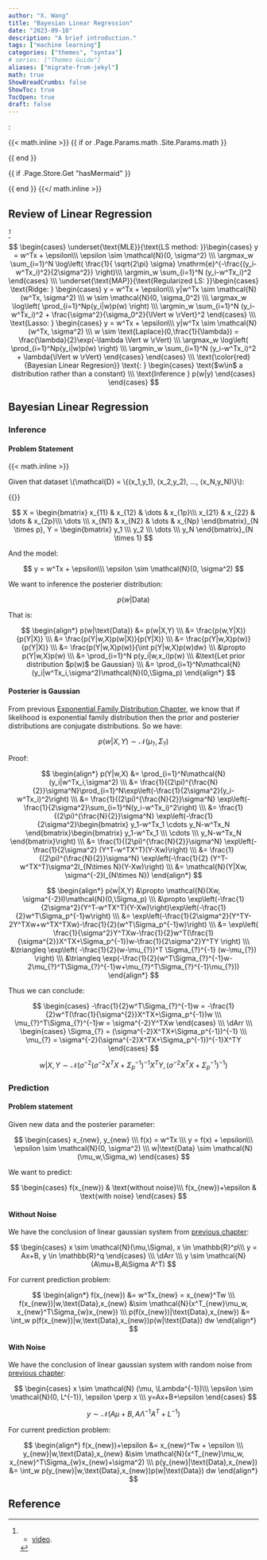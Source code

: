 ```yaml
---
author: "X. Wang"
title: "Bayesian Linear Regression"
date: "2023-09-18"
description: "A brief introduction."
tags: ["machine learning"]
categories: ["themes", "syntax"]
# series: ["Themes Guide"]
aliases: ["migrate-from-jekyl"]
math: true
ShowBreadCrumbs: false
ShowToc: true
TocOpen: true
draft: false
---
```


:                                                         

{{< math.inline >}}
{{ if or .Page.Params.math .Site.Params.math }}

<link rel="stylesheet" href="https://cdn.jsdelivr.net/npm/katex@0.16.8/dist/katex.min.css" integrity="sha384-GvrOXuhMATgEsSwCs4smul74iXGOixntILdUW9XmUC6+HX0sLNAK3q71HotJqlAn" crossorigin="anonymous">

<!-- The loading of KaTeX is deferred to speed up page rendering -->
<script defer src="https://cdn.jsdelivr.net/npm/katex@0.16.8/dist/katex.min.js" integrity="sha384-cpW21h6RZv/phavutF+AuVYrr+dA8xD9zs6FwLpaCct6O9ctzYFfFr4dgmgccOTx" crossorigin="anonymous"></script>

<!-- To automatically render math in text elements, include the auto-render extension: -->
<script defer src="https://cdn.jsdelivr.net/npm/katex@0.16.8/dist/contrib/auto-render.min.js" integrity="sha384-+VBxd3r6XgURycqtZ117nYw44OOcIax56Z4dCRWbxyPt0Koah1uHoK0o4+/RRE05" crossorigin="anonymous"
    onload="renderMathInElement(document.body);"></script>
{{ end }}

{{ if .Page.Store.Get "hasMermaid" }}
  <script type="module">
    import mermaid from 'https://cdn.jsdelivr.net/npm/mermaid/dist/mermaid.esm.min.mjs';
    mermaid.initialize({ startOnLoad: true });
  </script>
{{ end }}
{{</ math.inline >}}

<style>
    /* Set the font size of all math elements to 16px */
    .katex {
        font-size: 16px !important;
    }
</style>

<style>
/* Custom CSS styles */
.graph {
    background-color: white;
  /* padding: 10px; */
  /* border-radius: 5px; */
}
.graph pre {
    background-color: white;
  /* font-family: 'Courier New', monospace;
  font-size: 14px;
  line-height: 1.5; */
}
</style>

## Review of Linear Regression

<cite>[^1]</cite>

$$
\begin{cases}
    \underset{\text{MLE}}{\text{LS method: }}\begin{cases}
            y = w^Tx + \epsilon\\\
            \epsilon \sim \mathcal{N}(0, \sigma^2) \\\ 
             \argmax_w \sum_{i=1}^N \log\left( \frac{1}{ \sqrt{2\pi} \sigma} \mathrm{e}^{-\frac{(y_i-w^Tx_i)^2}{2\sigma^2}} \right)\\\
            \argmin_w \sum_{i=1}^N (y_i-w^Tx_i)^2
    \end{cases} \\\
    \underset{\text{MAP}}{\text{Regularized LS: }}\begin{cases}
        \text{Ridge: }   \begin{cases}
            y = w^Tx + \epsilon\\\
            y|w^Tx \sim \mathcal{N}(w^Tx, \sigma^2) \\\
            w \sim \mathcal{N}(0, \sigma_0^2) \\\ 
            \argmax_w \log\left( \prod_{i=1}^Np(y_i|w)p(w) \right) \\\
            \argmin_w \sum_{i=1}^N (y_i-w^Tx_i)^2 + \frac{\sigma^2}{\sigma_0^2}{\lVert w \rVert}^2
            \end{cases} \\\
        \text{Lasso: }   \begin{cases}
            y = w^Tx + \epsilon\\\
            y|w^Tx \sim \mathcal{N}(w^Tx, \sigma^2) \\\
            w \sim \text{Laplace}(0,\frac{1}{\lambda}) = \frac{\lambda}{2}\exp(-\lambda \Vert w \rVert) \\\ 
            \argmax_w \log\left( \prod_{i=1}^Np(y_i|w)p(w) \right) \\\
            \argmin_w \sum_{i=1}^N (y_i-w^Tx_i)^2 + \lambda{\lVert w \rVert}
            \end{cases} 
    \end{cases} \\\
    \text{\color{red}{Bayesian Linear Regresion}} \text{: } \begin{cases}
        \text{$w\in$ a distribution rather than a constant}  \\\
        \text{Inference } p(w|y)
    \end{cases}
\end{cases}
$$

## Bayesian Linear Regression
### Inference
#### Problem Statement
{{< math.inline >}}
<p>
Given that dataset \(\mathcal{D} = \{(x_1,y_1), (x_2,y_2), ..., (x_N,y_N)\}\):
</p>
{{</ math.inline >}}

$$
X = \begin{bmatrix}
    x_{11} & x_{12} & \dots & x_{1p}\\\
    x_{21} & x_{22} & \dots & x_{2p}\\\
    \dots \\\
    x_{N1} & x_{N2} & \dots & x_{Np}
\end{bmatrix}_{N \times p},
Y = \begin{bmatrix}
    y_1 \\\
    y_2 \\\
    \dots \\\
    y_N
\end{bmatrix}_{N \times 1}
$$

And the model:

$$
y = w^Tx + \epsilon\\\
\epsilon \sim \mathcal{N}(0, \sigma^2)
$$

We want to inference the posterier distribution:

$$
p(w|\text{Data})
$$

That is:

$$
\begin{align*}
    p(w|\text{Data}) &= p(w|X,Y) \\\
    &= \frac{p(w,Y|X)}{p(Y|X)} \\\
    &= \frac{p(Y|w,X)p(w|X)}{p(Y|X)} \\\
    &= \frac{p(Y|w,X)p(w)}{p(Y|X)} \\\
    &= \frac{p(Y|w,X)p(w)}{\int p(Y|w,X)p(w)dw} \\\
    &\propto p(Y|w,X)p(w) \\\
    &= \prod_{i=1}^N p(y_i|w,x_i)p(w) \\\
    &\text{Let prior distribution $p(w)$ be Gaussian} \\\
    &= \prod_{i=1}^N\mathcal{N}(y_i|w^Tx_i,\sigma^2)\mathcal{N}(0,\Sigma_p)
\end{align*}
$$

#### Posterier is Gaussian
From previous [Exponential Family Distribution Chapter](https://tirmisula.github.io/posts/exponential-family-distribution/#conjugate-distribution), we know that if likelihood is exponential family distribution then the prior and posterier distributions are conjugate distributions. So we have:

$$
p(w|X,Y) \sim \mathcal{N}(\mu_{?},\Sigma_{?})
$$

Proof:

$$
\begin{align*}
p(Y|w,X) &= \prod_{i=1}^N\mathcal{N}(y_i|w^Tx_i,\sigma^2) \\\
&= \frac{1}{(2\pi)^{\frac{N}{2}}\sigma^N}\prod_{i=1}^N\exp\left(-\frac{1}{2\sigma^2}(y_i-w^Tx_i)^2\right) \\\
&= \frac{1}{(2\pi)^{\frac{N}{2}}\sigma^N} \exp\left(-\frac{1}{2\sigma^2}\sum_{i=1}^N(y_i-w^Tx_i)^2\right) \\\
&= \frac{1}{(2\pi)^{\frac{N}{2}}\sigma^N} \exp\left(-\frac{1}{2\sigma^2}\begin{bmatrix} y_1-w^Tx_1 \cdots y_N-w^Tx_N \end{bmatrix}\begin{bmatrix} y_1-w^Tx_1 \\\ \cdots \\\ y_N-w^Tx_N \end{bmatrix}\right) \\\
&= \frac{1}{(2\pi)^{\frac{N}{2}}\sigma^N} \exp\left(-\frac{1}{2\sigma^2} (Y^T-w^TX^T)(Y-Xw)\right) \\\
&= \frac{1}{(2\pi)^{\frac{N}{2}}\sigma^N} \exp\left(-\frac{1}{2} (Y^T-w^TX^T)\sigma^2I_{N\times N}(Y-Xw)\right) \\\
&= \mathcal{N}(Y|Xw, \sigma^{-2}I_{N\times N})
\end{align*}
$$

$$
\begin{align*}
p(w|X,Y) &\propto \mathcal{N}(Xw, \sigma^{-2}I)\mathcal{N}(0,\Sigma_p) \\\
&\propto \exp\left(-\frac{1}{2\sigma^2}(Y^T-w^TX^T)(Y-Xw)\right)\exp\left(-\frac{1}{2}w^T\Sigma_p^{-1}w\right) \\\
&= \exp\left(-\frac{1}{2\sigma^2}(Y^TY-2Y^TXw+w^TX^TXw)-\frac{1}{2}(w^T\Sigma_p^{-1}w)\right) \\\
&= \exp\left( \frac{1}{\sigma^2}Y^TXw-\frac{1}{2}w^T(\frac{1}{\sigma^{2}}X^TX+\Sigma_p^{-1})w-\frac{1}{2\sigma^2}Y^TY \right) \\\
&\triangleq \exp\left( -\frac{1}{2}(w-\mu_{?})^T \Sigma_{?}^{-1} (w-\mu_{?}) \right) \\\
&\triangleq \exp(-\frac{1}{2}(w^T\Sigma_{?}^{-1}w-2\mu_{?}^T\Sigma_{?}^{-1}w+\mu_{?}^T\Sigma_{?}^{-1}\mu_{?}))
\end{align*}
$$

Thus we can conclude:

$$
\begin{cases}
-\frac{1}{2}w^T\Sigma_{?}^{-1}w = -\frac{1}{2}w^T(\frac{1}{\sigma^{2}}X^TX+\Sigma_p^{-1})w \\\
\mu_{?}^T\Sigma_{?}^{-1}w = \sigma^{-2}Y^TXw
\end{cases} \\\
\dArr \\\
\begin{cases}
\Sigma_{?} = (\sigma^{-2}X^TX+\Sigma_p^{-1})^{-1} \\\
\mu_{?} = \sigma^{-2}(\sigma^{-2}X^TX+\Sigma_p^{-1})^{-1}X^TY
\end{cases}
$$

$$
w|X,Y \sim \mathcal{N}(\sigma^{-2}(\sigma^{-2}X^TX+\Sigma_p^{-1})^{-1}X^TY, (\sigma^{-2}X^TX+\Sigma_p^{-1})^{-1})
$$

### Prediction
#### Problem statement
Given new data and the posterier parameter:

$$
\begin{cases}
x_{new}, y_{new} \\\
f(x) = w^Tx \\\
y = f(x) + \epsilon\\\
\epsilon \sim \mathcal{N}(0, \sigma^2) \\\
w|\text{Data} \sim \mathcal{N}(\mu_w,\Sigma_w)
\end{cases}
$$

We want to predict:

$$
\begin{cases}
f(x_{new}) & \text{without noise}\\\
f(x_{new})+\epsilon & \text{with noise}
\end{cases}
$$

#### Without Noise
We have the conclusion of linear gaussian system from [previous chapter](https://tirmisula.github.io/posts/marginal-and-joint-gaussian-probability/#prerequisite):

$$
\begin{cases}
x \sim \mathcal{N}(\mu,\Sigma),
x \in \mathbb{R}^p\\\
y = Ax+B,
y \in \mathbb{R}^q
\end{cases}
\\\
\dArr \\\
y \sim \mathcal{N}(A\mu+B,A\Sigma A^T)
$$

For current prediction problem:

$$
\begin{align*}
f(x_{new}) &= w^Tx_{new} = x_{new}^Tw \\\
f(x_{new})|w,\text{Data},x_{new} &\sim \mathcal{N}(x^T_{new}\mu_w, x_{new}^T\Sigma_{w}x_{new}) \\\
p(f(x_{new})|\text{Data},x_{new}) &= \int_w p(f(x_{new})|w,\text{Data},x_{new})p(w|\text{Data}) dw
\end{align*}
$$

#### With Noise
We have the conclusion of linear gaussian system with random noise from [previous chapter](https://tirmisula.github.io/posts/marginal-and-joint-gaussian-probability/#joint-pdf-problem-clarification-cite2cite):

$$
\begin{cases}
x \sim \mathcal{N} (\mu, \Lambda^{-1})\\\
\epsilon \sim \mathcal{N}(0, L^{-1}), \epsilon \perp x \\\
y=Ax+B+\epsilon
\end{cases}
$$



$$
y \sim \mathcal{N}(A\mu+B, A \Lambda^{-1} A^T + L^{-1})
$$

For current prediction problem:

$$
\begin{align*}
f(x_{new})+\epsilon &= x_{new}^Tw + \epsilon \\\
y_{new}|w,\text{Data},x_{new} &\sim \mathcal{N}(x^T_{new}\mu_w, x_{new}^T\Sigma_{w}x_{new}+\sigma^2) \\\
p(y_{new}|\text{Data},x_{new}) &= \int_w p(y_{new}|w,\text{Data},x_{new})p(w|\text{Data}) dw
\end{align*}
$$

<!-- If you found any mistakes, please contact me via email. -->

## Reference

[^1]: - [video](https://www.bilibili.com/video/BV1aE411o7qd?p=108).
[^4]: From [Higham, Nicholas (2002). Accuracy and Stability of Numerical Algorithms](https://archive.org/details/accuracystabilit00high_878).
[^5]: From [The Multivariate Gaussian. Michael I. Jordan](https://people.eecs.berkeley.edu/~jordan/courses/260-spring10/other-readings/chapter13.pdf).
[^3]: From [Tzon-Tzer, Lu; Sheng-Hua, Shiou (2002). "Inverses of 2 × 2 block matrices"](https://doi.org/10.1016%2FS0898-1221%2801%2900278-4).
[^2]: - [GAUSS-MARKOV MODELS, JONATHAN HUANG AND J. ANDREW BAGNELL](https://www.cs.cmu.edu/~16831-f14/notes/F14/gaussmarkov.pdf).
[^6]: - [Gaussian Processes and Gaussian Markov Random Fields](https://folk.ntnu.no/joeid/MA8702/jan16.pdf)
